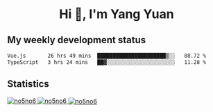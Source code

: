 <h1 align="center">Hi 👋, I'm Yang Yuan</h1>


## My weekly development status
<!--START_SECTION:waka-->

```txt
Vue.js       26 hrs 49 mins  ██████████████████████▒░░   88.72 %
TypeScript   3 hrs 24 mins   ██▓░░░░░░░░░░░░░░░░░░░░░░   11.28 %
```

<!--END_SECTION:waka-->

## Statistics
<a href="https://github.com/anuraghazra/github-readme-stats">
  <img src="https://github-readme-stats.vercel.app/api/top-langs/?username=no5no6&theme=dracula" alt="no5no6">
</a>
<a href="https://github.com/anuraghazra/github-readme-stats">
  <img src="https://github-readme-stats.vercel.app/api?username=no5no6&show_icons=true&theme=dracula&line_height=40" alt="no5no6">
</a>
<a href="https://github.com/anuraghazra/github-readme-stats">
  <img align="center" src="https://github-readme-streak-stats.herokuapp.com/?user=no5no6&theme=dracula" alt="no5no6" />
</a>